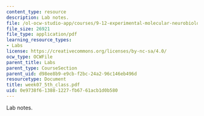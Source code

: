 ```yaml
---
content_type: resource
description: Lab notes.
file: /ol-ocw-studio-app/courses/9-12-experimental-molecular-neurobiology-fall-2006/0e9738f613881227fb6761acb1d0b580_week07_5th_class.pdf
file_size: 26921
file_type: application/pdf
learning_resource_types:
- Labs
license: https://creativecommons.org/licenses/by-nc-sa/4.0/
ocw_type: OCWFile
parent_title: Labs
parent_type: CourseSection
parent_uid: d98ee8b9-e9cb-f2bc-24a2-96c146eb496d
resourcetype: Document
title: week07_5th_class.pdf
uid: 0e9738f6-1388-1227-fb67-61acb1d0b580
---
```

Lab notes.